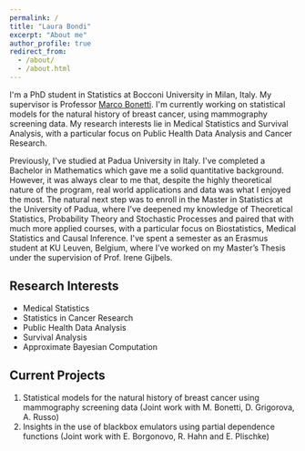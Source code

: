 ```yaml
---
permalink: /
title: "Laura Bondi"
excerpt: "About me"
author_profile: true
redirect_from: 
  - /about/
  - /about.html
---
```


I'm a PhD student in Statistics at Bocconi University in Milan, Italy. My supervisor is Professor [Marco Bonetti](http://faculty.unibocconi.it/marcobonetti/). I'm currently working on statistical models for the natural history of breast cancer, using mammography screening data.  My research interests lie in Medical Statistics and Survival Analysis, with a particular focus on Public Health Data Analysis and Cancer Research.

Previously, I've studied at Padua University in Italy.
I've completed a Bachelor in Mathematics which gave me a solid quantitative background. However, it was always clear to me that, despite the highly theoretical nature of the program, real world applications and data was what I enjoyed the most.
The natural next step was to enroll in the Master in Statistics at the University of Padua, where I’ve deepened my knowledge of Theoretical Statistics, Probability Theory and Stochastic Processes and paired that with much more applied courses, with a particular focus on Biostatistics, Medical Statistics and Causal Inference.
I've spent a semester as an Erasmus student at KU Leuven, Belgium, where I’ve worked on my Master’s Thesis under the supervision of Prof. Irene Gijbels.


Research Interests
------
* Medical Statistics
* Statistics in Cancer Research
* Public Health Data Analysis
* Survival Analysis
* Approximate Bayesian Computation


Current Projects
------
1. Statistical models for the natural history of breast cancer using mammography screening data (Joint work with M. Bonetti, D. Grigorova, A. Russo)
2. Insights in the use of blackbox emulators using partial dependence functions (Joint work with E. Borgonovo, R. Hahn and E. Plischke)
